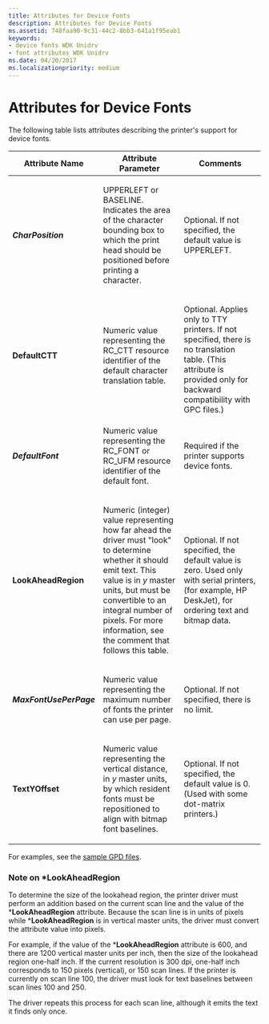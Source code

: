 ```yaml
---
title: Attributes for Device Fonts
description: Attributes for Device Fonts
ms.assetid: 748faa90-9c31-44c2-8bb3-641a1f95eab1
keywords:
- device fonts WDK Unidrv
- font attributes WDK Unidrv
ms.date: 04/20/2017
ms.localizationpriority: medium
---
```


# Attributes for Device Fonts





The following table lists attributes describing the printer's support for device fonts.

<table>
<colgroup>
<col width="33%" />
<col width="33%" />
<col width="33%" />
</colgroup>
<thead>
<tr class="header">
<th>Attribute Name</th>
<th>Attribute Parameter</th>
<th>Comments</th>
</tr>
</thead>
<tbody>
<tr class="odd">
<td><p><strong><em>CharPosition</strong></p></td>
<td><p>UPPERLEFT or BASELINE. Indicates the area of the character bounding box to which the print head should be positioned before printing a character.</p></td>
<td><p>Optional. If not specified, the default value is UPPERLEFT.</p></td>
</tr>
<tr class="even">
<td><p><strong></em>DefaultCTT</strong></p></td>
<td><p>Numeric value representing the RC_CTT resource identifier of the default character translation table.</p></td>
<td><p></p>
Optional. Applies only to TTY printers.
If not specified, there is no translation table. (This attribute is provided only for backward compatibility with GPC files.)</td>
</tr>
<tr class="odd">
<td><p><strong><em>DefaultFont</strong></p></td>
<td><p>Numeric value representing the RC_FONT or RC_UFM resource identifier of the default font.</p></td>
<td><p>Required if the printer supports device fonts.</p></td>
</tr>
<tr class="even">
<td><p><strong></em>LookAheadRegion</strong></p></td>
<td><p>Numeric (integer) value representing how far ahead the driver must &quot;look&quot; to determine whether it should emit text. This value is in <em>y</em> master units, but must be convertible to an integral number of pixels. For more information, see the comment that follows this table.</p></td>
<td><p>Optional. If not specified, the default value is zero. Used only with serial printers, (for example, HP DeskJet), for ordering text and bitmap data.</p></td>
</tr>
<tr class="odd">
<td><p><strong><em>MaxFontUsePerPage</strong></p></td>
<td><p>Numeric value representing the maximum number of fonts the printer can use per page.</p></td>
<td><p>Optional. If not specified, there is no limit.</p></td>
</tr>
<tr class="even">
<td><p><strong></em>TextYOffset</strong></p></td>
<td><p>Numeric value representing the vertical distance, in <em>y</em> master units, by which resident fonts must be repositioned to align with bitmap font baselines.</p></td>
<td><p>Optional. If not specified, the default value is 0. (Used with some dot-matrix printers.)</p></td>
</tr>
</tbody>
</table>

 

For examples, see the [sample GPD files](sample-gpd-files.md).

### <a href="" id="note-on--lookaheadregion"></a>Note on \*LookAheadRegion

To determine the size of the lookahead region, the printer driver must perform an addition based on the current scan line and the value of the \***LookAheadRegion** attribute. Because the scan line is in units of pixels while \***LookAheadRegion** is in vertical master units, the driver must convert the attribute value into pixels.

For example, if the value of the \***LookAheadRegion** attribute is 600, and there are 1200 vertical master units per inch, then the size of the lookahead region one-half inch. If the current resolution is 300 dpi, one-half inch corresponds to 150 pixels (vertical), or 150 scan lines. If the printer is currently on scan line 100, the driver must look for text baselines between scan lines 100 and 250.

The driver repeats this process for each scan line, although it emits the text it finds only once.

 

 





